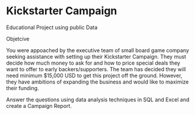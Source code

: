 # Kickstarter Campaign 
Educational Project using public Data

Objetcive

You were appoached by the executive team of small board game company seeking assistance with setting up their Kickstarter Campaign. They must decide how much money to ask for and how to price special deals they want to offer to early backers/supporters. The team has decided they will need minimum $15,000 USD to get this project off the ground. However, they have ambitions of expanding the business and would like to maximize their funding. 

Answer the questions using data analysis techniques in SQL and Excel and create a Campaign Report. 
